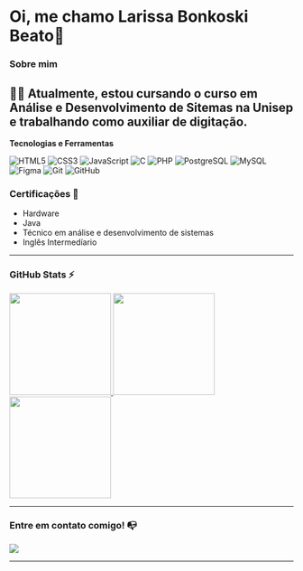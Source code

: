 # Oi, me chamo Larissa Bonkoski Beato👋

### Sobre mim

👩‍💻 Atualmente, estou cursando o curso em Análise e Desenvolvimento de Sitemas na Unisep e 
trabalhando como auxiliar de digitação.
---

**Tecnologias e Ferramentas**

![HTML5](https://img.shields.io/badge/html5-%23E34F26.svg?style=for-the-badge&logo=html5&logoColor=white)
![CSS3](https://img.shields.io/badge/css3-%231572B6.svg?style=for-the-badge&logo=css3&logoColor=white)
![JavaScript](https://img.shields.io/badge/javascript-%23323330.svg?style=for-the-badge&logo=javascript&logoColor=%23F7DF1E)
![C](https://img.shields.io/badge/c-%2300599C.svg?style=for-the-badge&logo=c&logoColor=white)
![PHP](https://img.shields.io/badge/php-%23777BB4.svg?style=for-the-badge&logo=php&logoColor=white)
![PostgreSQL](https://img.shields.io/badge/postgres-%23316192.svg?style=for-the-badge&logo=postgresql&logoColor=white)
![MySQL](https://img.shields.io/badge/mysql-%234479A1.svg?style=for-the-badge&logo=mysql&logoColor=white)
![Figma](https://img.shields.io/badge/figma-%23F24E1E.svg?style=for-the-badge&logo=figma&logoColor=white)
![Git](https://img.shields.io/badge/git-%23F05033.svg?style=for-the-badge&logo=git&logoColor=white)
![GitHub](https://img.shields.io/badge/github-%23121011.svg?style=for-the-badge&logo=github&logoColor=white)



### Certificações 📜

- Hardware 
- Java
- Técnico em análise e desenvolvimento de sistemas
- Inglês Intermedíario

---

### GitHub Stats ⚡

<div>
  <a href="https://github.com/LarissaBeato/LarissaBeato.git">
    <img height="180em" src="https://github-readme-stats.vercel.app/api/top-langs/?username=LarissaBeato&theme=dracula&show_icons=true&hide_border=false&layout=compact"/>
    <img height="180em" src="https://github-readme-stats.vercel.app/api?username=LarissaBeato&theme=dracula&show_icons=true&hide_border=false&count_private=true"/>
    <img height="180em" src=https://github-readme-streak-stats.herokuapp.com/?user=LarissaBeato&theme=dracula&hide_border=true"/>
  </a>
</div>

---

### Entre em contato comigo! 📭
<div>
  <a href="https://www.linkedin.com/in/larissa-beato-85a58320b/" target="_blank"><img src="https://img.shields.io/badge/-LinkedIn-%230077B5?style=for-the-badge&logo=linkedin&logoColor=white" target="_blank"></a>
</div>

---
